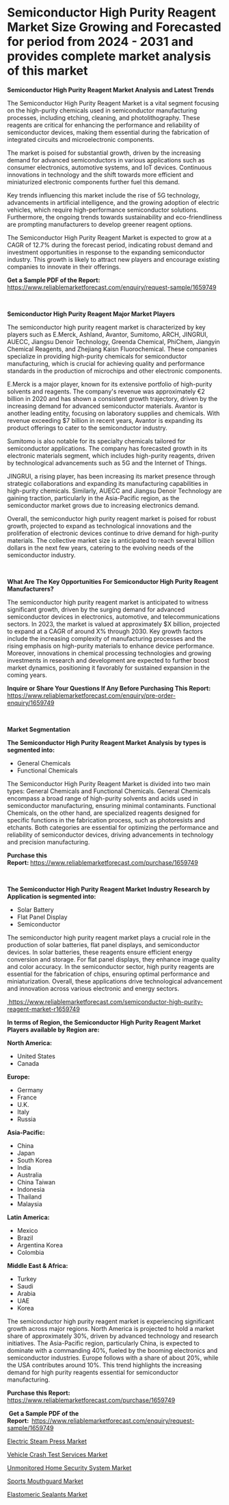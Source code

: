 <p><h1>Semiconductor High Purity Reagent Market Size Growing and Forecasted for period from 2024 - 2031 and provides complete market analysis of this market</h1></p><p><strong>Semiconductor High Purity Reagent Market Analysis and Latest Trends</strong></p>
<p><p>The Semiconductor High Purity Reagent Market is a vital segment focusing on the high-purity chemicals used in semiconductor manufacturing processes, including etching, cleaning, and photolithography. These reagents are critical for enhancing the performance and reliability of semiconductor devices, making them essential during the fabrication of integrated circuits and microelectronic components.</p><p>The market is poised for substantial growth, driven by the increasing demand for advanced semiconductors in various applications such as consumer electronics, automotive systems, and IoT devices. Continuous innovations in technology and the shift towards more efficient and miniaturized electronic components further fuel this demand.</p><p>Key trends influencing this market include the rise of 5G technology, advancements in artificial intelligence, and the growing adoption of electric vehicles, which require high-performance semiconductor solutions. Furthermore, the ongoing trends towards sustainability and eco-friendliness are prompting manufacturers to develop greener reagent options. </p><p>The Semiconductor High Purity Reagent Market is expected to grow at a CAGR of 12.7% during the forecast period, indicating robust demand and investment opportunities in response to the expanding semiconductor industry. This growth is likely to attract new players and encourage existing companies to innovate in their offerings.</p></p>
<p><strong>Get a Sample PDF of the Report:&nbsp;</strong> <a href="https://www.reliablemarketforecast.com/enquiry/request-sample/1659749?utm_campaign=1257&utm_medium=2&utm_source=Github&utm_content=ia&utm_term=28092024&utm_id=semiconductor-high-purity-reagent">https://www.reliablemarketforecast.com/enquiry/request-sample/1659749</a></p>
<p>&nbsp;</p>
<p><strong>Semiconductor High Purity Reagent Major Market Players</strong></p>
<p><p>The semiconductor high purity reagent market is characterized by key players such as E.Merck, Ashland, Avantor, Sumitomo, ARCH, JINGRUI, AUECC, Jiangsu Denoir Technology, Greenda Chemical, PhiChem, Jiangyin Chemical Reagents, and Zhejiang Kaisn Fluorochemical. These companies specialize in providing high-purity chemicals for semiconductor manufacturing, which is crucial for achieving quality and performance standards in the production of microchips and other electronic components.</p><p>E.Merck is a major player, known for its extensive portfolio of high-purity solvents and reagents. The company's revenue was approximately €2 billion in 2020 and has shown a consistent growth trajectory, driven by the increasing demand for advanced semiconductor materials. Avantor is another leading entity, focusing on laboratory supplies and chemicals. With revenue exceeding $7 billion in recent years, Avantor is expanding its product offerings to cater to the semiconductor industry.</p><p>Sumitomo is also notable for its specialty chemicals tailored for semiconductor applications. The company has forecasted growth in its electronic materials segment, which includes high-purity reagents, driven by technological advancements such as 5G and the Internet of Things.</p><p>JINGRUI, a rising player, has been increasing its market presence through strategic collaborations and expanding its manufacturing capabilities in high-purity chemicals. Similarly, AUECC and Jiangsu Denoir Technology are gaining traction, particularly in the Asia-Pacific region, as the semiconductor market grows due to increasing electronics demand.</p><p>Overall, the semiconductor high purity reagent market is poised for robust growth, projected to expand as technological innovations and the proliferation of electronic devices continue to drive demand for high-purity materials. The collective market size is anticipated to reach several billion dollars in the next few years, catering to the evolving needs of the semiconductor industry.</p></p>
<p>&nbsp;</p>
<p><strong>What Are The Key Opportunities For Semiconductor High Purity Reagent Manufacturers?</strong></p>
<p><p>The semiconductor high purity reagent market is anticipated to witness significant growth, driven by the surging demand for advanced semiconductor devices in electronics, automotive, and telecommunications sectors. In 2023, the market is valued at approximately $X billion, projected to expand at a CAGR of around X% through 2030. Key growth factors include the increasing complexity of manufacturing processes and the rising emphasis on high-purity materials to enhance device performance. Moreover, innovations in chemical processing technologies and growing investments in research and development are expected to further boost market dynamics, positioning it favorably for sustained expansion in the coming years.</p></p>
<p><strong>Inquire or Share Your Questions If Any Before Purchasing This Report:</strong> <a href="https://www.reliablemarketforecast.com/enquiry/pre-order-enquiry/1659749?utm_campaign=1257&utm_medium=2&utm_source=Github&utm_content=ia&utm_term=28092024&utm_id=semiconductor-high-purity-reagent">https://www.reliablemarketforecast.com/enquiry/pre-order-enquiry/1659749</a></p>
<p>&nbsp;</p>
<p><strong>Market Segmentation</strong></p>
<p><strong>The Semiconductor High Purity Reagent Market Analysis by types is segmented into:</strong></p>
<p><ul><li>General Chemicals</li><li>Functional Chemicals</li></ul></p>
<p><p>The Semiconductor High Purity Reagent Market is divided into two main types: General Chemicals and Functional Chemicals. General Chemicals encompass a broad range of high-purity solvents and acids used in semiconductor manufacturing, ensuring minimal contaminants. Functional Chemicals, on the other hand, are specialized reagents designed for specific functions in the fabrication process, such as photoresists and etchants. Both categories are essential for optimizing the performance and reliability of semiconductor devices, driving advancements in technology and precision manufacturing.</p></p>
<p><strong>Purchase this Report:&nbsp;</strong><a href="https://www.reliablemarketforecast.com/purchase/1659749?utm_campaign=1257&utm_medium=2&utm_source=Github&utm_content=ia&utm_term=28092024&utm_id=semiconductor-high-purity-reagent">https://www.reliablemarketforecast.com/purchase/1659749</a></p>
<p>&nbsp;</p>
<p><strong>The Semiconductor High Purity Reagent Market Industry Research by Application is segmented into:</strong></p>
<p><ul><li>Solar Battery</li><li>Flat Panel Display</li><li>Semiconductor</li></ul></p>
<p><p>The semiconductor high purity reagent market plays a crucial role in the production of solar batteries, flat panel displays, and semiconductor devices. In solar batteries, these reagents ensure efficient energy conversion and storage. For flat panel displays, they enhance image quality and color accuracy. In the semiconductor sector, high purity reagents are essential for the fabrication of chips, ensuring optimal performance and miniaturization. Overall, these applications drive technological advancement and innovation across various electronic and energy sectors.</p></p>
<p><a href="https://www.reliablemarketforecast.com/semiconductor-high-purity-reagent-market-r1659749?utm_campaign=1257&utm_medium=2&utm_source=Github&utm_content=ia&utm_term=28092024&utm_id=semiconductor-high-purity-reagent">&nbsp;https://www.reliablemarketforecast.com/semiconductor-high-purity-reagent-market-r1659749</a></p>
<p><strong>In terms of Region, the Semiconductor High Purity Reagent Market Players available by Region are:</strong></p>
<p>
    <p> <strong> North America: </strong>
        <ul>
            <li>United States</li>
            <li>Canada</li>
        </ul>
        </p> 
    <p> <strong> Europe: </strong>
        <ul>
            <li>Germany</li>
            <li>France</li>
            <li>U.K.</li>
            <li>Italy</li>
            <li>Russia</li>
        </ul>
        </p> 
    <p> <strong> Asia-Pacific: </strong>
        <ul>
            <li>China</li>
            <li>Japan</li>
            <li>South Korea</li>
            <li>India</li>
            <li>Australia</li>
            <li>China Taiwan</li>
            <li>Indonesia</li>
            <li>Thailand</li>
            <li>Malaysia</li>
        </ul>
        </p> 
    <p> <strong> Latin America: </strong>
        <ul>
            <li>Mexico</li>
            <li>Brazil</li>
            <li>Argentina Korea</li>
            <li>Colombia</li>
        </ul>
        </p> 
    <p> <strong> Middle East & Africa: </strong>
        <ul>
            <li>Turkey</li>
            <li>Saudi</li>
            <li>Arabia</li>
            <li>UAE</li>
            <li>Korea</li>
        </ul>
    </p>
    </p>
<p><p>The semiconductor high purity reagent market is experiencing significant growth across major regions. North America is projected to hold a market share of approximately 30%, driven by advanced technology and research initiatives. The Asia-Pacific region, particularly China, is expected to dominate with a commanding 40%, fueled by the booming electronics and semiconductor industries. Europe follows with a share of about 20%, while the USA contributes around 10%. This trend highlights the increasing demand for high purity reagents essential for semiconductor manufacturing.</p></p>
<p><strong>Purchase this Report: </strong><a href="https://www.reliablemarketforecast.com/purchase/1659749?utm_campaign=1257&utm_medium=2&utm_source=Github&utm_content=ia&utm_term=28092024&utm_id=semiconductor-high-purity-reagent">https://www.reliablemarketforecast.com/purchase/1659749</a></p>
<p>&nbsp;<strong>Get a Sample PDF of the Report:&nbsp;&nbsp;</strong><a href="https://www.reliablemarketforecast.com/enquiry/request-sample/1659749?utm_campaign=1257&utm_medium=2&utm_source=Github&utm_content=ia&utm_term=28092024&utm_id=semiconductor-high-purity-reagent">https://www.reliablemarketforecast.com/enquiry/request-sample/1659749</a></p>
<p><strong></strong></p>
<p><p><a href="https://issuu.com/reportprime-2/docs/electric-steam-press-market-size-20_6b36be0c76437b?utm_campaign=1257&utm_medium=2&utm_source=Github&utm_content=ia&utm_term=28092024&utm_id=semiconductor-high-purity-reagent">Electric Steam Press Market</a></p><p><a href="https://github.com/ashepherd82/Market-Research-Report-List-6/blob/main/vehicle-crash-test-services-market.md?utm_campaign=1257&utm_medium=2&utm_source=Github&utm_content=ia&utm_term=28092024&utm_id=semiconductor-high-purity-reagent">Vehicle Crash Test Services Market</a></p><p><a href="https://issuu.com/reportprime-2/docs/unmonitored-home-security-system-ma_9ee2ccd9a135f1?utm_campaign=1257&utm_medium=2&utm_source=Github&utm_content=ia&utm_term=28092024&utm_id=semiconductor-high-purity-reagent">Unmonitored Home Security System Market</a></p><p><a href="https://www.linkedin.com/pulse/sports-mouthguard-market-global-share-ranking-overall-sales-rdktf?utm_campaign=1257&utm_medium=2&utm_source=Github&utm_content=ia&utm_term=28092024&utm_id=semiconductor-high-purity-reagent">Sports Mouthguard Market</a></p><p><a href="https://www.linkedin.com/pulse/emerging-opportunities-challenges-global-elastomeric-sealants-gkrfe?utm_campaign=1257&utm_medium=2&utm_source=Github&utm_content=ia&utm_term=28092024&utm_id=semiconductor-high-purity-reagent">Elastomeric Sealants Market</a></p></p>